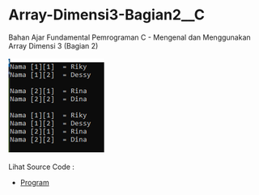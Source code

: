 # Array-Dimensi3-Bagian2__C
Bahan Ajar Fundamental Pemrograman C - Mengenal dan Menggunakan Array Dimensi 3 (Bagian 2)<br><br>
<img src="https://github.com/RizkyKhapidsyah/Array-Dimensi3-Bagian2__CPP/blob/master/Result/001.PNG"><br><br>
Lihat Source Code : <br>
- <a href="https://github.com/RizkyKhapidsyah/Array-Dimensi3-Bagian2__CPP/blob/master/Source.c">Program</a>
